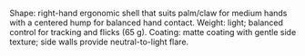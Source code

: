 Shape: right-hand ergonomic shell that suits palm/claw for medium hands with a centered hump for balanced hand contact.
Weight: light; balanced control for tracking and flicks (65 g).
Coating: matte coating with gentle side texture; side walls provide neutral-to-light flare.
